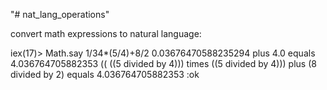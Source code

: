 "# nat_lang_operations" 

convert math expressions to natural language:

iex(17)> Math.say 1/34*(5/4)+8/2
0.03676470588235294 plus 4.0 equals 4.036764705882353
(( ((5 divided by 4))) times ((5 divided by 4))) plus (8 divided by 2) equals 4.036764705882353
:ok